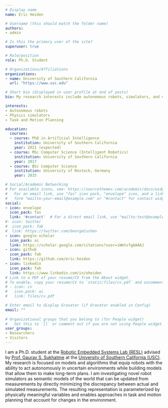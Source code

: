 ```yaml
---
# Display name
name: Eric Heiden

# Username (this should match the folder name)
authors:
- admin

# Is this the primary user of the site?
superuser: true

# Role/position
role: Ph.D. Student

# Organizations/Affiliations
organizations:
- name: University of Southern California
  url: "https://www.usc.edu"

# Short bio (displayed in user profile at end of posts)
bio: My research interests include autonomous robots, simulators, and motion planning.

interests:
- Autonomous robots
- Physics simulators
- Task and Motion Planning

education:
  courses:
  - course: PhD in Artificial Intelligence
    institution: University of Southern California
    year: 2021 (expected)
  - course: MSc Computer Science (Intelligent Robotics)
    institution: University of Southern California
    year: 2017
  - course: BSc Computer Science
    institution: University of Rostock, Germany
    year: 2015

# Social/Academic Networking
# For available icons, see: https://sourcethemes.com/academic/docs/widgets/#icons
#   For an email link, use "fas" icon pack, "envelope" icon, and a link in the
#   form "mailto:your-email@example.com" or "#contact" for contact widget.
social:
- icon: envelope
  icon_pack: fas
  link: '#contact'  # For a direct email link, use "mailto:test@example.org".
#- icon: twitter
#  icon_pack: fab
#  link: https://twitter.com/GeorgeCushen
- icon: google-scholar
  icon_pack: ai
  link: https://scholar.google.com/citations?user=iWmtv7gAAAAJ
- icon: github
  icon_pack: fab
  link: https://github.com/eric-heiden
- icon: linkedin
  icon_pack: fab
  link: https://www.linkedin.com/in/eheiden
# Link to a PDF of your resume/CV from the About widget.
# To enable, copy your resume/CV to `static/files/cv.pdf` and uncomment the lines below.  
# - icon: cv
#   icon_pack: ai
#   link: files/cv.pdf

# Enter email to display Gravatar (if Gravatar enabled in Config)
email: ""
  
# Organizational groups that you belong to (for People widget)
#   Set this to `[]` or comment out if you are not using People widget.  
user_groups:
- Researchers
- Visitors
---
```


I am a Ph.D. student at the [Robotic Embedded Systems Lab (RESL)](http://robotics.usc.edu/resl) advised by [Prof. Gaurav S. Sukhatme](http://robotics.usc.edu/~gaurav/) at the [University of Southern California (USC)](http://www.usc.edu").
My research is focused on models and algorithms that equip robots with the ability to act autonomously in uncertain environments while building models that allow them to make long-term plans. I am investigating novel robot simulators as semantic models of the world that can be updated from measurements by directly minimizing the discrepancy between actual and simulated measurements. The resulting representation is parameterized by physically meaningful variables and enables approaches in task and motion planning that account for changes in the environment.
